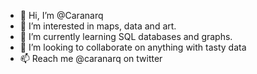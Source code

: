 - 👋 Hi, I’m @Caranarq
- 👀 I’m interested in maps, data and art.
- 🌱 I’m currently learning SQL databases and graphs.
- 💞️ I’m looking to collaborate on anything with tasty data
- 📫 Reach me @caranarq on twitter

<!---
Caranarq/Caranarq is a ✨ special ✨ repository because its `README.md` (this file) appears on your GitHub profile.
You can click the Preview link to take a look at your changes.
--->
